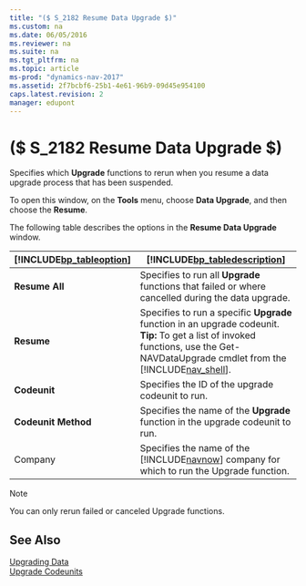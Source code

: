 ```yaml
---
title: "($ S_2182 Resume Data Upgrade $)"
ms.custom: na
ms.date: 06/05/2016
ms.reviewer: na
ms.suite: na
ms.tgt_pltfrm: na
ms.topic: article
ms-prod: "dynamics-nav-2017"
ms.assetid: 2f7bcbf6-25b1-4e61-96b9-09d45e954100
caps.latest.revision: 2
manager: edupont
---
```

# ($ S_2182 Resume Data Upgrade $)
Specifies which **Upgrade** functions to rerun when you resume a data upgrade process that has been suspended.  

 To open this window, on the **Tools** menu, choose  **Data Upgrade**, and then choose the **Resume**.  

 The following table describes the options in the **Resume Data Upgrade** window.  

|[!INCLUDE[bp_tableoption](../includes/bp_tableoption_md.md)]|[!INCLUDE[bp_tabledescription](../includes/bp_tabledescription_md.md)]|  
|----------------------------------|---------------------------------------|  
|**Resume All**|Specifies to run all **Upgrade** functions that failed or where cancelled during the data upgrade.|  
|**Resume**|Specifies to run a specific **Upgrade** function in an upgrade codeunit. **Tip:**  To get a list of invoked functions, use the Get-NAVDataUpgrade cmdlet from the [!INCLUDE[nav_shell](../includes/nav_shell_md.md)].|  
|**Codeunit**|Specifies the ID of the upgrade codeunit to run.|  
|**Codeunit Method**|Specifies the name of the **Upgrade** function in the upgrade codeunit to run.|  
|Company|Specifies the name of the [!INCLUDE[navnow](../includes/navnow_md.md)] company for which to run the Upgrade function.|  

> [!NOTE]  
>  You can only rerun failed or canceled Upgrade functions.  

## See Also  
 [Upgrading Data](../Upgrading-Data.md)   
 [Upgrade Codeunits](../Upgrade-Codeunits.md)
